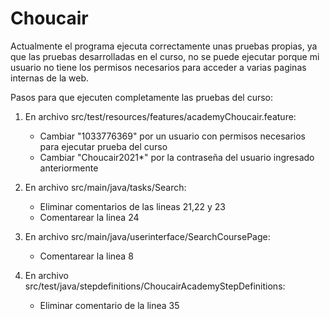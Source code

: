 # Choucair

Actualmente el programa ejecuta correctamente unas pruebas propias, ya que las pruebas desarrolladas
en el curso, no se puede ejecutar porque mi usuario no tiene los permisos necesarios para acceder
a varias paginas internas de la web.

Pasos para que ejecuten completamente las pruebas del curso:

1. En archivo src/test/resources/features/academyChoucair.feature:
	- Cambiar "1033776369" por un usuario con permisos necesarios para ejecutar prueba del curso
	- Cambiar "Choucair2021*" por la contraseña del usuario ingresado anteriormente

2. En archivo src/main/java/tasks/Search:
	- Eliminar comentarios de las lineas 21,22 y 23
	- Comentarear la linea 24

3. En archivo src/main/java/userinterface/SearchCoursePage:
	- Comentarear la linea 8

4. En archivo src/test/java/stepdefinitions/ChoucairAcademyStepDefinitions:
	- Eliminar comentario de la linea 35
